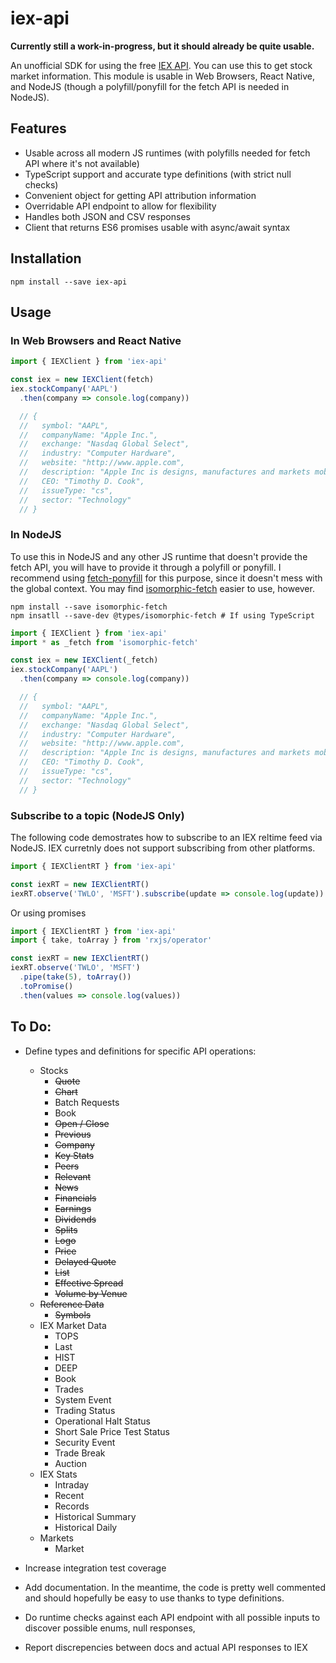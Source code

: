 iex-api
=======

**Currently still a work-in-progress, but it should already be quite usable.**

An unofficial SDK for using the free [IEX API][docs]. You can use this to get
stock market information. This module is usable in Web Browsers, React Native,
and NodeJS (though a polyfill/ponyfill for the fetch API is needed in NodeJS).


Features
--------

* Usable across all modern JS runtimes (with polyfills needed for fetch API where it's
  not available)
* TypeScript support and accurate type definitions (with strict null checks)
* Convenient object for getting API attribution information
* Overridable API endpoint to allow for flexibility
* Handles both JSON and CSV responses
* Client that returns ES6 promises usable with async/await syntax


Installation
-----

```
npm install --save iex-api
```


Usage
-----

### In Web Browsers and React Native

```typescript
import { IEXClient } from 'iex-api'

const iex = new IEXClient(fetch)
iex.stockCompany('AAPL')
  .then(company => console.log(company))

  // {
  //   symbol: "AAPL",
  //   companyName: "Apple Inc.",
  //   exchange: "Nasdaq Global Select",
  //   industry: "Computer Hardware",
  //   website: "http://www.apple.com",
  //   description: "Apple Inc is designs, manufactures and markets mobile communication and media devices and personal computers, and sells a variety of related software, services, accessories, networking solutions and third-party digital content and applications.",
  //   CEO: "Timothy D. Cook",
  //   issueType: "cs",
  //   sector: "Technology"
  // }
```

### In NodeJS

To use this in NodeJS and any other JS runtime that doesn't provide the fetch
API, you will have to provide it through a polyfill or ponyfill. I recommend
using [fetch-ponyfill][fetchPonyfill] for this purpose, since it doesn't mess
with the global context. You may find [isomorphic-fetch][isoFetch] easier to
use, however.


```
npm install --save isomorphic-fetch
npm insatll --save-dev @types/isomorphic-fetch # If using TypeScript
```

```typescript
import { IEXClient } from 'iex-api'
import * as _fetch from 'isomorphic-fetch'

const iex = new IEXClient(_fetch)
iex.stockCompany('AAPL')
  .then(company => console.log(company))

  // {
  //   symbol: "AAPL",
  //   companyName: "Apple Inc.",
  //   exchange: "Nasdaq Global Select",
  //   industry: "Computer Hardware",
  //   website: "http://www.apple.com",
  //   description: "Apple Inc is designs, manufactures and markets mobile communication and media devices and personal computers, and sells a variety of related software, services, accessories, networking solutions and third-party digital content and applications.",
  //   CEO: "Timothy D. Cook",
  //   issueType: "cs",
  //   sector: "Technology"
  // }
```

### Subscribe to a topic (NodeJS Only)

The following code demostrates how to subscribe to an IEX reltime
feed via NodeJS. IEX curretnly does not support subscribing from
other platforms.

```typescript
import { IEXClientRT } from 'iex-api'

const iexRT = new IEXClientRT()
iexRT.observe('TWLO', 'MSFT').subscribe(update => console.log(update))
```

Or using promises
```typescript
import { IEXClientRT } from 'iex-api'
import { take, toArray } from 'rxjs/operator'

const iexRT = new IEXClientRT()
iexRT.observe('TWLO', 'MSFT')
  .pipe(take(5), toArray())
  .toPromise()
  .then(values => console.log(values))
```

To Do:
------
* Define types and definitions for specific API operations:
  * Stocks
    * ~~Quote~~
    * ~~Chart~~
    * Batch Requests
    * Book
    * ~~Open / Close~~
    * ~~Previous~~
    * ~~Company~~
    * ~~Key Stats~~
    * ~~Peers~~
    * ~~Relevant~~
    * ~~News~~
    * ~~Financials~~
    * ~~Earnings~~
    * ~~Dividends~~
    * ~~Splits~~
    * ~~Logo~~
    * ~~Price~~
    * ~~Delayed Quote~~
    * ~~List~~
    * ~~Effective Spread~~
    * ~~Volume by Venue~~
  * ~~Reference Data~~
    * ~~Symbols~~
  * IEX Market Data
    * TOPS
    * Last
    * HIST
    * DEEP
    * Book
    * Trades
    * System Event
    * Trading Status
    * Operational Halt Status
    * Short Sale Price Test Status
    * Security Event
    * Trade Break
    * Auction
  * IEX Stats
    * Intraday
    * Recent
    * Records
    * Historical Summary
    * Historical Daily
  * Markets
    * Market
* Increase integration test coverage
* Add documentation. In the meantime, the code is pretty well commented and
  should hopefully be easy to use thanks to type definitions.
* Do runtime checks against each API endpoint with all possible inputs to
  discover possible enums, null responses,
* Report discrepencies between docs and actual API responses to IEX




  [docs]: https://iextrading.com/developer/docs
  [fetchPonyfill]: https://github.com/qubyte/fetch-ponyfill
  [isoFetch]: https://github.com/matthew-andrews/isomorphic-fetch
